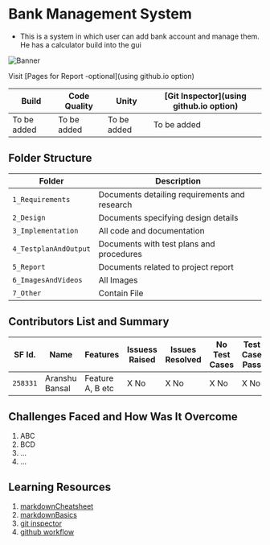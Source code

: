 # Bank Management System
* This is a system in which user can add bank account and manage them. He has a calculator build into the gui

![Banner](https://github.com/Aranshu/Project/blob/master/6_ImagesAndVideos/Banner.png)

Visit [Pages for Report -optional](using github.io option)

Build | Code Quality | Unity | [Git Inspector](using github.io option)
------|----------|-------|--------------
 To be added | To be added | To be added | To be added


## Folder Structure
Folder               | Description
---------------------|------------------------------------------
`1_Requirements`     | Documents detailing requirements and research
`2_Design`           | Documents specifying design details
`3_Implementation`   | All code and documentation
`4_TestplanAndOutput`| Documents with test plans and procedures
`5_Report`           | Documents related to project report
`6_ImagesAndVideos`  | All Images
`7_Other`            | Contain File

## Contributors List and Summary

SF Id. |  Name   |    Features    | Issuess Raised |Issues Resolved|No Test Cases|Test Case Pass
-------|---------|----------------|----------------|---------------|-------------|--------------
`258331` | Aranshu Bansal  | Feature A, B etc    | X No     | X No   |X No   |X No     
   

## Challenges Faced and How Was It Overcome

1. ABC
2. BCD
3. ...
4. ...

## Learning Resources
1. [markdownCheatsheet](https://github.com/adam-p/markdown-here/wiki/Markdown-Cheatsheet)
2. [markdownBasics](https://guides.github.com/features/mastering-markdown/)
3. [git inspector](https://github.com/ejwa/gitinspector.git)
4. [github workflow](https://docs.github.com/en/actions/learn-github-action)


